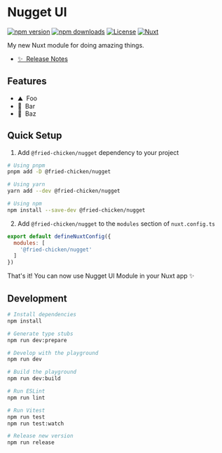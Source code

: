 <!--
Get your module up and running quickly.

Find and replace all on all files (CMD+SHIFT+F):
- Name: Nugget UI
- Package name: @fried-chicken/nugget
- Description: My new Nuxt module
-->

# Nugget UI

[![npm version][npm-version-src]][npm-version-href]
[![npm downloads][npm-downloads-src]][npm-downloads-href]
[![License][license-src]][license-href]
[![Nuxt][nuxt-src]][nuxt-href]

My new Nuxt module for doing amazing things.

- [✨ &nbsp;Release Notes](/CHANGELOG.md)
<!-- - [🏀 Online playground](https://stackblitz.com/github/your-org/@fried-chicken/nugget?file=playground%2Fapp.vue) -->
<!-- - [📖 &nbsp;Documentation](https://example.com) -->

## Features

<!-- Highlight some of the features your module provide here -->
- ⛰ &nbsp;Foo
- 🚠 &nbsp;Bar
- 🌲 &nbsp;Baz

## Quick Setup

1. Add `@fried-chicken/nugget` dependency to your project

```bash
# Using pnpm
pnpm add -D @fried-chicken/nugget

# Using yarn
yarn add --dev @fried-chicken/nugget

# Using npm
npm install --save-dev @fried-chicken/nugget
```

2. Add `@fried-chicken/nugget` to the `modules` section of `nuxt.config.ts`

```js
export default defineNuxtConfig({
  modules: [
    '@fried-chicken/nugget'
  ]
})
```

That's it! You can now use Nugget UI Module in your Nuxt app ✨

## Development

```bash
# Install dependencies
npm install

# Generate type stubs
npm run dev:prepare

# Develop with the playground
npm run dev

# Build the playground
npm run dev:build

# Run ESLint
npm run lint

# Run Vitest
npm run test
npm run test:watch

# Release new version
npm run release
```

<!-- Badges -->
[npm-version-src]: https://img.shields.io/npm/v/@fried-chicken/nugget/latest.svg?style=flat&colorA=18181B&colorB=28CF8D
[npm-version-href]: https://npmjs.com/package/@fried-chicken/nugget

[npm-downloads-src]: https://img.shields.io/npm/dm/@fried-chicken/nugget.svg?style=flat&colorA=18181B&colorB=28CF8D
[npm-downloads-href]: https://npmjs.com/package/@fried-chicken/nugget

[license-src]: https://img.shields.io/npm/l/@fried-chicken/nugget.svg?style=flat&colorA=18181B&colorB=28CF8D
[license-href]: https://npmjs.com/package/@fried-chicken/nugget

[nuxt-src]: https://img.shields.io/badge/Nuxt-18181B?logo=nuxt.js
[nuxt-href]: https://nuxt.com
